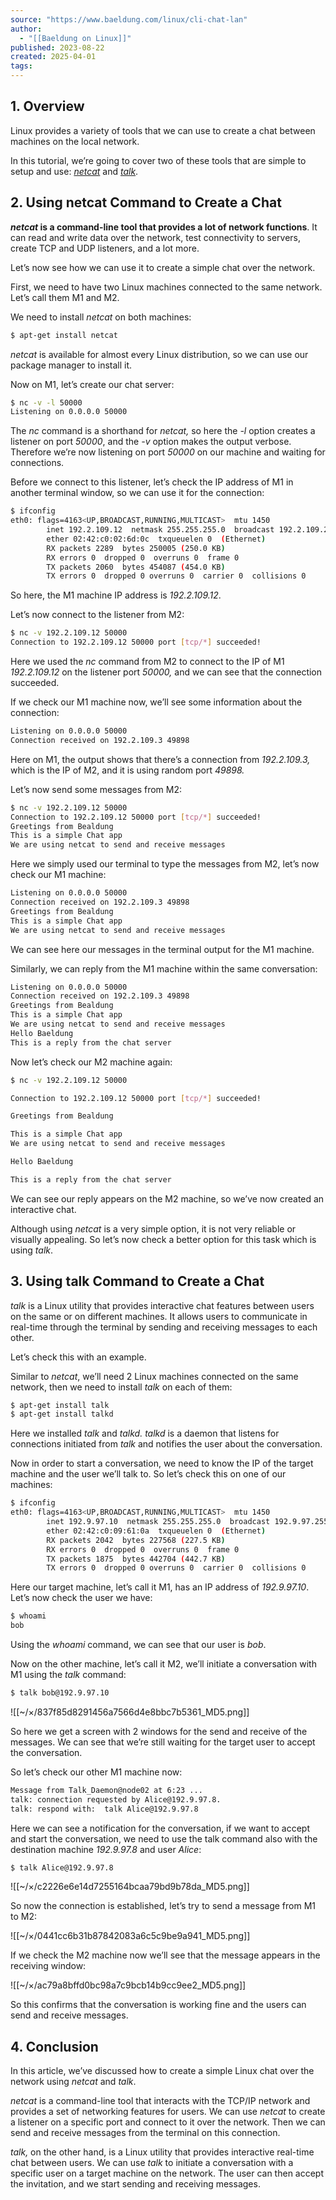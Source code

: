 ```yaml
---
source: "https://www.baeldung.com/linux/cli-chat-lan"
author:
  - "[[Baeldung on Linux]]"
published: 2023-08-22
created: 2025-04-01
tags:
---
```

## 1\. Overview

Linux provides a variety of tools that we can use to create a chat between machines on the local network.

In this tutorial, we’re going to cover two of these tools that are simple to setup and use: [*netcat*](https://linux.die.net/man/1/nc) and [*talk*](https://linux.die.net/man/1/talk).

## 2\. Using netcat Command to Create a Chat

***netcat* is a command-line tool that provides a lot of network functions**. It can read and write data over the network, test connectivity to servers, create TCP and UDP listeners, and a lot more.

Let’s now see how we can use it to create a simple chat over the network.

First, we need to have two Linux machines connected to the same network. Let’s call them M1 and M2.

We need to install *netcat* on both machines:

```bash
$ apt-get install netcat
```

*netcat* is available for almost every Linux distribution, so we can use our package manager to install it.

Now on M1, let’s create our chat server:

```bash
$ nc -v -l 50000
Listening on 0.0.0.0 50000
```

The *nc* command is a shorthand for *netcat,* so here the *\-l* option creates a listener on port *50000*, and the *\-v* option makes the output verbose. Therefore we’re now listening on port *50000* on our machine and waiting for connections.

Before we connect to this listener, let’s check the IP address of M1 in another terminal window, so we can use it for the connection:

```bash
$ ifconfig
eth0: flags=4163<UP,BROADCAST,RUNNING,MULTICAST>  mtu 1450
        inet 192.2.109.12  netmask 255.255.255.0  broadcast 192.2.109.255
        ether 02:42:c0:02:6d:0c  txqueuelen 0  (Ethernet)
        RX packets 2289  bytes 250005 (250.0 KB)
        RX errors 0  dropped 0  overruns 0  frame 0
        TX packets 2060  bytes 454087 (454.0 KB)
        TX errors 0  dropped 0 overruns 0  carrier 0  collisions 0
```

So here, the M1 machine IP address is *192.2.109.12*.

Let’s now connect to the listener from M2:

```bash
$ nc -v 192.2.109.12 50000
Connection to 192.2.109.12 50000 port [tcp/*] succeeded!
```

Here we used the *nc* command from M2 to connect to the IP of M1 *192.2.109.12* on the listener port *50000,* and we can see that the connection succeeded.

If we check our M1 machine now, we’ll see some information about the connection:

```bash
Listening on 0.0.0.0 50000
Connection received on 192.2.109.3 49898
```

Here on M1, the output shows that there’s a connection from *192.2.109.3,* which is the IP of M2, and it is using random port *49898.*

Let’s now send some messages from M2:

```bash
$ nc -v 192.2.109.12 50000
Connection to 192.2.109.12 50000 port [tcp/*] succeeded!
Greetings from Bealdung
This is a simple Chat app
We are using netcat to send and receive messages
```

Here we simply used our terminal to type the messages from M2, let’s now check our M1 machine:

```bash
Listening on 0.0.0.0 50000
Connection received on 192.2.109.3 49898
Greetings from Bealdung
This is a simple Chat app
We are using netcat to send and receive messages
```

We can see here our messages in the terminal output for the M1 machine.

Similarly, we can reply from the M1 machine within the same conversation:

```bash
Listening on 0.0.0.0 50000
Connection received on 192.2.109.3 49898
Greetings from Bealdung
This is a simple Chat app
We are using netcat to send and receive messages
Hello Baeldung
This is a reply from the chat server
```

Now let’s check our M2 machine again:

```bash
$ nc -v 192.2.109.12 50000
```
```bash
Connection to 192.2.109.12 50000 port [tcp/*] succeeded!
```
```bash
Greetings from Bealdung
```
```bash
This is a simple Chat app
We are using netcat to send and receive messages
```
```bash
Hello Baeldung
```
```bash
This is a reply from the chat server
```

We can see our reply appears on the M2 machine, so we’ve now created an interactive chat.

Although using *netcat* is a very simple option, it is not very reliable or visually appealing. So let’s now check a better option for this task which is using *talk*.

## 3\. Using talk Command to Create a Chat

*talk* is a Linux utility that provides interactive chat features between users on the same or on different machines. It allows users to communicate in real-time through the terminal by sending and receiving messages to each other.

Let’s check this with an example.

Similar to *netcat*, we’ll need 2 Linux machines connected on the same network, then we need to install *talk* on each of them:

```bash
$ apt-get install talk
$ apt-get install talkd
```

Here we installed *talk* and *talkd.* *talkd* is a daemon that listens for connections initiated from *talk* and notifies the user about the conversation.

Now in order to start a conversation, we need to know the IP of the target machine and the user we’ll talk to. So let’s check this on one of our machines:

```bash
$ ifconfig
eth0: flags=4163<UP,BROADCAST,RUNNING,MULTICAST>  mtu 1450
        inet 192.9.97.10  netmask 255.255.255.0  broadcast 192.9.97.255
        ether 02:42:c0:09:61:0a  txqueuelen 0  (Ethernet)
        RX packets 2042  bytes 227568 (227.5 KB)
        RX errors 0  dropped 0  overruns 0  frame 0
        TX packets 1875  bytes 442704 (442.7 KB)
        TX errors 0  dropped 0 overruns 0  carrier 0  collisions 0
```

Here our target machine, let’s call it M1, has an IP address of *192.9.97.10*. Let’s now check the user we have:

```bash
$ whoami
bob
```

Using the *whoami* command, we can see that our user is *bob*.

Now on the other machine, let’s call it M2, we’ll initiate a conversation with M1 using the *talk* command:

```bash
$ talk bob@192.9.97.10
```
![[~/×/837f85d8291456a7566d4e8bbc7b5361_MD5.png]]

So here we get a screen with 2 windows for the send and receive of the messages. We can see that we’re still waiting for the target user to accept the conversation.

So let’s check our other M1 machine now:

```bash
Message from Talk_Daemon@node02 at 6:23 ...     
talk: connection requested by Alice@192.9.97.8.  
talk: respond with:  talk Alice@192.9.97.8
```

Here we can see a notification for the conversation, if we want to accept and start the conversation, we need to use the talk command also with the destination machine *192.9.97.8* and user *Alice*:

```bash
$ talk Alice@192.9.97.8
```
![[~/×/c2226e6e14d7255164bcaa79bd9b78da_MD5.png]]

So now the connection is established, let’s try to send a message from M1 to M2:

![[~/×/0441cc6b31b87842083a6c5c9be9a941_MD5.png]]

If we check the M2 machine now we’ll see that the message appears in the receiving window:

![[~/×/ac79a8bffd0bc98a7c9bcb14b9cc9ee2_MD5.png]]

So this confirms that the conversation is working fine and the users can send and receive messages.

## 4\. Conclusion

In this article, we’ve discussed how to create a simple Linux chat over the network using *netcat* and *talk*.

*netcat* is a command-line tool that interacts with the TCP/IP network and provides a set of networking features for users. We can use *netcat* to create a listener on a specific port and connect to it over the network. Then we can send and receive messages from the terminal on this connection.

*talk,* on the other hand, is a Linux utility that provides interactive real-time chat between users. We can use *talk* to initiate a conversation with a specific user on a target machine on the network. The user can then accept the invitation, and we start sending and receiving messages.